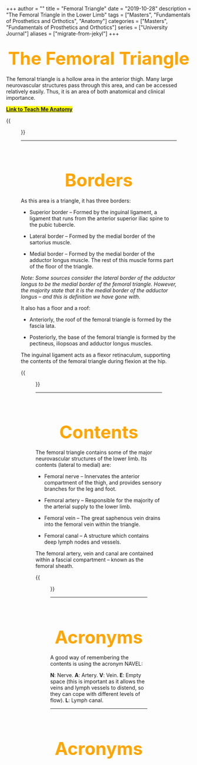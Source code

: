+++
author = ""
title = "Femoral Triangle"
date = "2019-10-28"
description = "The Femoral Triangle in the Lower Limb"
tags = ["Masters", "Fundamentals of Prosthetics and Orthotics", "Anatomy"]
categories = ["Masters", "Fundamentals of Prosthetics and Orthotics"]
series = ["University Journal"]
aliases = ["migrate-from-jekyl"]
+++

<font size="+7" color="orange"><center> The Femoral Triangle </center></font>  
---

The femoral triangle is a hollow area in the anterior thigh. Many large neurovascular structures pass through this area, and can be accessed relatively easily. Thus, it is an area of both anatomical and clinical importance.

**<mark>[Link to Teach Me Anatomy](https://teachmeanatomy.info/lower-limb/areas/femoral-triangle/)<mark>**

{{<figure src="/Anatomical_Areas/Surface-Anatomy-of-the-Femoral-Triangle-300x241.jpg" class="post-cover" align="centre">}}

---

<br><br>

<font size="+7" color="orange"><center> Borders </center></font>  
---

As this area is a triangle, it has three borders:

- Superior border – Formed by the inguinal ligament, a ligament that runs from the anterior superior iliac spine to the pubic tubercle.

- Lateral border – Formed by the medial border of the sartorius muscle.

- Medial border –  Formed by the medial border of the adductor longus muscle. The rest of this muscle forms part of the floor of the triangle.

*Note: Some sources consider the lateral border of the adductor longus to be the medial border of the femoral triangle. However, the majority state that it is the medial border of the adductor longus – and this is definition we have gone with.*

It also has a floor and a roof:

- Anteriorly, the roof of the femoral triangle is formed by the fascia lata.

- Posteriorly, the base of the femoral triangle is formed by the pectineus, iliopsoas and adductor longus muscles.

The inguinal ligament acts as a flexor retinaculum, supporting the contents of the femoral triangle during flexion at the hip.

{{<figure src="/Anatomical_Areas/Borders-of-the-Femoral-Triangle.jpg" class="post-cover" align="centre">}}

---

<br><br>

<font size="+7" color="orange"><center> Contents </center></font>  
---

The femoral triangle contains some of the major neurovascular structures of the lower limb. Its contents (lateral to medial) are:

- Femoral nerve – Innervates the anterior compartment of the thigh, and provides sensory branches for the leg and foot.

- Femoral artery – Responsible for the majority of the arterial supply to the lower limb.

- Femoral vein – The great saphenous vein drains into the femoral vein within the triangle.

- Femoral canal – A structure which contains deep lymph nodes and vessels.

The femoral artery, vein and canal are contained within a fascial compartment – known as the femoral sheath.

{{<figure src="/Anatomical_Areas/Contents-of-the-Femoral-Traingle-600x433.jpg" class="post-cover" align="centre">}}

---

<br><br>

<font size="+7" color="orange"><center> Acronyms </center></font>  
---

A good way of remembering the contents is using the acronym NAVEL:

**N**: Nerve.
**A**: Artery.
**V**: Vein.
**E**: Empty space (this is important as it allows the veins and lymph vessels to distend, so they can cope with different levels of flow).
**L**: Lymph canal.

---

<br><br>

<font size="+7" color="orange"><center> Acronyms </center></font>  
---